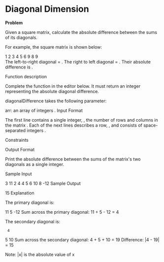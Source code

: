 # Diagonal Dimension

**Problem**

Given a square matrix, calculate the absolute difference between the sums of its diagonals.

For example, the square matrix  is shown below:

1 2 3
4 5 6
9 8 9  
The left-to-right diagonal = . The right to left diagonal = . Their absolute difference is .

Function description

Complete the  function in the editor below. It must return an integer representing the absolute diagonal difference.

diagonalDifference takes the following parameter:

arr: an array of integers .
Input Format

The first line contains a single integer, , the number of rows and columns in the matrix .
Each of the next  lines describes a row, , and consists of  space-separated integers .

Constraints

Output Format

Print the absolute difference between the sums of the matrix's two diagonals as a single integer.

Sample Input

3
11 2 4
4 5 6
10 8 -12
Sample Output

15
Explanation

The primary diagonal is:

11
   5
     -12
Sum across the primary diagonal: 11 + 5 - 12 = 4

The secondary diagonal is:

     4
   5
10
Sum across the secondary diagonal: 4 + 5 + 10 = 19
Difference: |4 - 19| = 15

Note: |x| is the absolute value of x

